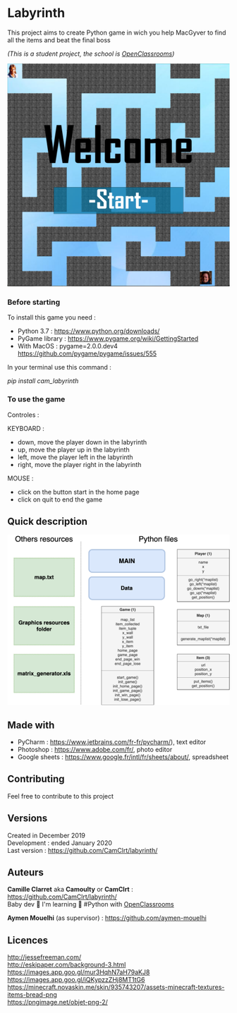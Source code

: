 # Labyrinth

This project aims to create Python game in wich you help MacGyver to find all the items and beat the final boss

*(This is a student project, the school is [OpenClassrooms](https://openclassrooms.com/ ))*

![Home_picture](https://github.com/CamClrt/labyrinth/blob/master/cam_labyrinth/resources/home.png)

### Before starting

To install this game you need :

* Python 3.7 : https://www.python.org/downloads/
* PyGame library : https://www.pygame.org/wiki/GettingStarted
* With MacOS : pygame=2.0.0.dev4 https://github.com/pygame/pygame/issues/555

In your terminal use this command :

*pip install cam_labyrinth*

### To use the game

Controles :

KEYBOARD :
* down, move the player down in the labyrinth
* up, move the player up in the labyrinth
* left, move the player left in the labyrinth
* right, move the player right in the labyrinth

MOUSE :

* click on the button start in the home page
* click on quit to end the game

## Quick description

![quick_description.png](https://github.com/CamClrt/labyrinth/blob/master/cam_labyrinth/resources/quick_description.png)

## Made with

* PyCharm : https://www.jetbrains.com/fr-fr/pycharm/), text editor
* Photoshop : https://www.adobe.com/fr/, photo editor
* Google sheets : https://www.google.fr/intl/fr/sheets/about/, spreadsheet

## Contributing

Feel free to contribute to this project

## Versions

Created in December 2019  
Development : ended January 2020  
Last version : https://github.com/CamClrt/labyrinth/

## Auteurs

**Camille Clarret** aka **Camoulty** or **CamClrt** : https://github.com/CamClrt/labyrinth/  
Baby dev 🐣 I'm learning 🐍 #Python with [OpenClassrooms](https://openclassrooms.com/ )

**Aymen Mouelhi** (as supervisor) : https://github.com/aymen-mouelhi

## Licences

http://jessefreeman.com/  
http://eskipaper.com/background-3.html  
https://images.app.goo.gl/mur3HqhN7aH79aKJ8  
https://images.app.goo.gl/iQKypzzZHj8MT1tG6  
https://minecraft.novaskin.me/skin/935743207/assets-minecraft-textures-items-bread-png  
https://pngimage.net/objet-png-2/

